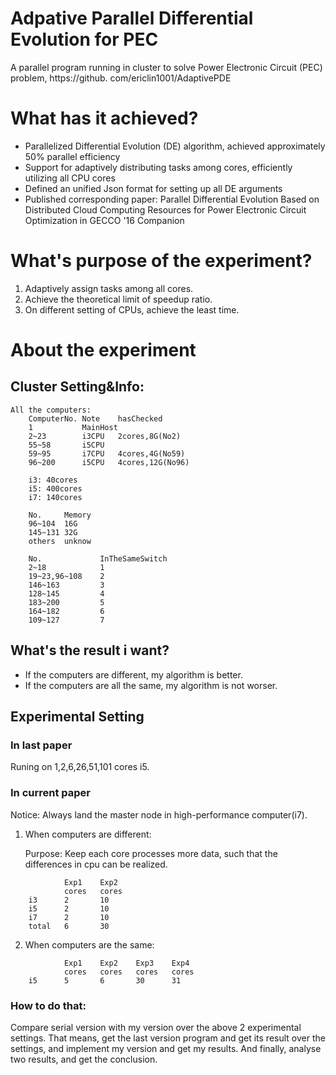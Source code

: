 # Adpative Parallel Differential Evolution for PEC
A parallel program running in cluster to solve Power Electronic Circuit (PEC) problem, https://github.
com/ericlin1001/AdaptivePDE

# What has it achieved?
* Parallelized Differential Evolution (DE) algorithm, achieved approximately 50% parallel efficiency
* Support for adaptively distributing tasks among cores, efficiently utilizing all CPU cores
* Defined an unified Json format for setting up all DE arguments
* Published corresponding paper: Parallel Differential Evolution Based on Distributed Cloud Computing Resources for Power Electronic Circuit Optimization in GECCO '16 Companion


# What's purpose of the experiment?
1. Adaptively assign tasks among all cores.
2. Achieve the theoretical limit of speedup ratio.
3. On different setting of CPUs, achieve the least time.


# About the experiment
## Cluster Setting&Info:  
```
All the computers:
	ComputerNo.	Note	hasChecked  
	1			MainHost   
	2~23		i3CPU	2cores,8G(No2)  
	55~58		i5CPU  
	59~95		i7CPU	4cores,4G(No59)  
	96~200		i5CPU	4cores,12G(No96)  
```

```
	i3: 40cores
	i5: 400cores
	i7: 140cores
```

```
	No.		Memory  
	96~104	16G  
	145~131	32G  
	others	unknow
```

```
	No.				InTheSameSwitch
	2~18			1
	19~23,96~108	2
	146~163			3
	128~145			4
	183~200			5
	164~182			6
	109~127			7
```

## What's the result i want?
* If the computers are different, my algorithm is better.
* If the computers are all the same, my algorithm is not worser.

## Experimental Setting
### In last paper
Runing on 1,2,6,26,51,101 cores i5.

### In current paper
Notice: Always land the master node in high-performance computer(i7).

1. When computers are different:

	Purpose: Keep each core processes more data, such that the differences in cpu can be realized.
```
			Exp1	Exp2
			cores	cores
	i3		2		10
	i5		2		10
	i7		2		10
	total	6		30
```

2. When computers are the same:
```
			Exp1	Exp2	Exp3	Exp4
			cores	cores	cores	cores
	i5		5		6		30		31
```

### How to do that:
Compare serial version with my version over the above 2 experimental settings.
That means, get the last version program and get its result over the settings, and implement my version and get my results. And finally, analyse two results, and get the conclusion.




